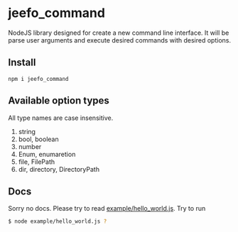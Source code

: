 # jeefo_command
NodeJS library designed for create a new command line interface. It will be 
parse user arguments and execute desired commands with desired options.

## Install
`npm i jeefo_command`

## Available option types
All type names are case insensitive.

1. string
2. bool, boolean
3. number
4. Enum, enumaretion
5. file, FilePath
6. dir, directory, DirectoryPath

## Docs
Sorry no docs. Please try to read [example/hello_world.js](example/hello_world.js).
Try to run
```sh
$ node example/hello_world.js ?
```
